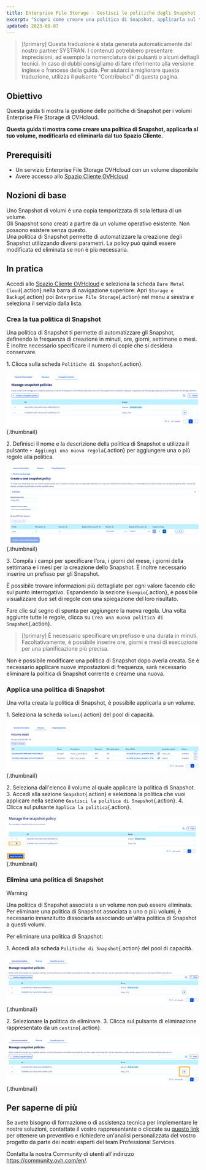 ```yaml
--- 
title: Enterprise File Storage - Gestisci le politiche degli Snapshot
excerpt: "Scopri come creare una politica di Snapshot, applicarla sul tuo volume, modificarla ed eliminarla dal tuo spazio cliente"
updated: 2023-08-07
---
```


> [!primary]
> Questa traduzione è stata generata automaticamente dal nostro partner SYSTRAN. I contenuti potrebbero presentare imprecisioni, ad esempio la nomenclatura dei pulsanti o alcuni dettagli tecnici. In caso di dubbi consigliamo di fare riferimento alla versione inglese o francese della guida. Per aiutarci a migliorare questa traduzione, utilizza il pulsante "Contribuisci" di questa pagina.
>

## Obiettivo

Questa guida ti mostra la gestione delle politiche di Snapshot per i volumi Enterprise File Storage di OVHcloud.

**Questa guida ti mostra come creare una politica di Snapshot, applicarla al tuo volume, modificarla ed eliminarla dal tuo Spazio Cliente.**

## Prerequisiti

- Un servizio Enterprise File Storage OVHcloud con un volume disponibile
- Avere accesso allo [Spazio Cliente OVHcloud](https://www.ovh.com/auth/?action=gotomanager&from=https://www.ovh.it/&ovhSubsidiary=it)

## Nozioni di base

Uno Snapshot di volumi è una copia temporizzata di sola lettura di un volume.<br>
Gli Snapshot sono creati a partire da un volume operativo esistente. Non possono esistere senza questo.<br>
Una politica di Snapshot permette di automatizzare la creazione degli Snapshot utilizzando diversi parametri. La policy può quindi essere modificata ed eliminata se non è più necessaria.

## In pratica

Accedi allo [Spazio Cliente OVHcloud](https://www.ovh.com/auth/?action=gotomanager&from=https://www.ovh.it/&ovhSubsidiary=it) e seleziona la scheda `Bare Metal Cloud`{.action} nella barra di navigazione superiore. Apri `Storage e Backup`{.action} poi `Enterprise File Storage`{.action} nel menu a sinistra e seleziona il servizio dalla lista.

### Crea la tua politica di Snapshot

Una politica di Snapshot ti permette di automatizzare gli Snapshot, definendo la frequenza di creazione in minuti, ore, giorni, settimane o mesi. 
È inoltre necessario specificare il numero di copie che si desidera conservare.

1\. Clicca sulla scheda `Politiche di Snapshot`{.action}.

![SnapshotPolicy](images/Snapshot_Policy_1.png){.thumbnail}

2\. Definisci il nome e la descrizione della politica di Snapshot e utilizza il pulsante `+ Aggiungi una nuova regola`{.action} per aggiungere una o più regole alla politica.

![SnapshotPolicy](images/Snapshot_Policy_2.png){.thumbnail}

3\. Compila i campi per specificare l’ora, i giorni del mese, i giorni della settimana e i mesi per la creazione dello Snapshot. È inoltre necessario inserire un prefisso per gli Snapshot.

È possibile trovare informazioni più dettagliate per ogni valore facendo clic sul punto interrogativo. Espandendo la sezione `Esempio`{.action}, è possibile visualizzare due set di regole con una spiegazione del loro risultato.

Fare clic sul segno di spunta per aggiungere la nuova regola. Una volta aggiunte tutte le regole, clicca su `Crea una nuova politica di Snapshot`{.action}.

> [!primary]
> È necessario specificare un prefisso e una durata in minuti. Facoltativamente, è possibile inserire ore, giorni e mesi di esecuzione per una pianificazione più precisa.
>

Non è possibile modificare una politica di Snapshot dopo averla creata. Se è necessario applicare nuove impostazioni di frequenza, sarà necessario eliminare la politica di Snapshot corrente e crearne una nuova. 

### Applica una politica di Snapshot 

Una volta creata la politica di Snapshot, è possibile applicarla a un volume.

1\. Seleziona la scheda `Volumi`{.action} del pool di capacità.

![ApplySnapshotPolicy](images/Snapshot_Policy_3.png){.thumbnail}

2\. Seleziona dall'elenco il volume al quale applicare la politica di Snapshot.
3\. Accedi alla sezione `Snapshot`{.action} e seleziona la politica che vuoi applicare nella sezione `Gestisci la politica di Snapshot`{.action}. 
4\. Clicca sul pulsante `Applica la politica`{.action}.

![ApplySnapshotPolicy](images/Snapshot_Policy_4.png){.thumbnail}

### Elimina una politica di Snapshot

> [!warning]
>
> Una politica di Snapshot associata a un volume non può essere eliminata. Per eliminare una politica di Snapshot associata a uno o più volumi, è necessario innanzitutto dissociarla associando un'altra politica di Snapshot a questi volumi.
>

Per eliminare una politica di Snapshot:

1\. Accedi alla scheda `Politiche di Snapshot`{.action} del pool di capacità.

![DeleteSnapshotPolicy](images/Snapshot_Policy_5.png){.thumbnail}

2\. Selezionare la politica da eliminare.
3\. Clicca sul pulsante di eliminazione rappresentato da un `cestino`{.action}.

![DeleteSnapshotPolicy](images/Snapshot_Policy_6.png){.thumbnail}

## Per saperne di più <a name="go-further"></a>

Se avete bisogno di formazione o di assistenza tecnica per implementare le nostre soluzioni, contattate il vostro rappresentante o cliccate su [questo link](https://www.ovhcloud.com/it/professional-services/) per ottenere un preventivo e richiedere un'analisi personalizzata del vostro progetto da parte dei nostri esperti del team Professional Services.

Contatta la nostra Community di utenti all'indirizzo <https://community.ovh.com/en/>.

